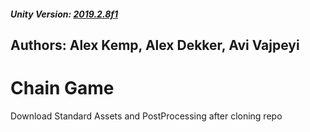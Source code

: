 ##### Unity Version: [2019.2.8f1](https://unity3d.com/get-unity/download/archive)

## Authors: Alex Kemp, Alex Dekker, Avi Vajpeyi

# Chain Game



Download Standard Assets and PostProcessing after cloning repo
